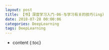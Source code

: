 ```yaml
---
layout: post
title: 【书】深度学习入门-06-与学习有关的技巧(ing)
date: 2018-07-28 00:00:06
categories: DeepLearning
tags: DeepLearning
---
```

* content
{:toc}
